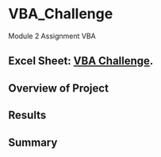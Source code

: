 # VBA_Challenge
Module 2 Assignment VBA
## Excel Sheet: [VBA Challenge](VBA_Challenge.xlsx).

## Overview of Project


## Results

## Summary
